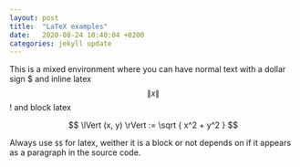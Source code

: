 ```yaml
---
layout: post
title:  "LaTeX examples"
date:   2020-08-24 10:40:04 +0200
categories: jekyll update
---
```



This is a mixed environment where you can have normal text with a dollar sign $ and inline latex $$ \lVert x \rVert $$! and block latex 

$$ 
    \lVert (x, y) \rVert := \sqrt { x^2 + y^2 }
$$

Always use `$$` for latex, weither it is a block or not depends on if it appears as a paragraph in the source code.